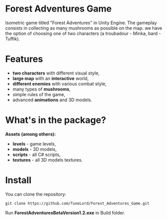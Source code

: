 # Forest Adventures Game
Isometric game titled "Forest Adventures" in Unity Engine. The gameplay consists in collecting as many mushrooms as possible on the map. we have the option of choosing one of two characters (a troubadour - Minka, bard - Tuffik).

<strong><h1>Features</h1></strong>
* **two characters** with different visual style, 
* **large map** with an **interactive** world, 
* **different enemies** with various combat style, 
* many types of **mushrooms**, 
* simple rules of the game, 
* advanced **animations** and 3D models.

<strong><h1>What's in the package?</h1></strong>
<strong>Assets (among others):</strong>
* **levels** - game levels,
* **models** - 3D models,
* **scripts** - all C# scripts,
* **textures** - all 3D models textures. 

<strong><h1>Install</h1></strong>
You can clone the repository:

`git clone https://github.com/TuneLord/Forest_Adventures_Game.git`

Run **ForestAdventuresBetaVersion1.2.exe** in Build folder.
